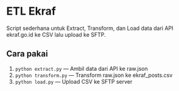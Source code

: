 # ETL Ekraf

Script sederhana untuk Extract, Transform, dan Load data dari API ekraf.go.id ke CSV lalu upload ke SFTP.

## Cara pakai

1. `python extract.py` — Ambil data dari API ke raw.json
2. `python transform.py` — Transform raw.json ke ekraf_posts.csv
3. `python load.py` — Upload CSV ke SFTP server
